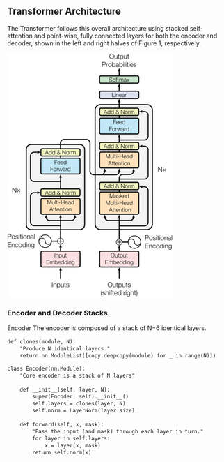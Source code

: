 ## Transformer Architecture

The Transformer follows this overall architecture using stacked self-attention and point-wise, fully connected layers for both the encoder and decoder, shown in the left and right halves of Figure 1, respectively.

<img src="../transf.png" />

### Encoder and Decoder Stacks

Encoder
The encoder is composed of a stack of N=6 identical layers.
```
def clones(module, N):
    "Produce N identical layers."
    return nn.ModuleList([copy.deepcopy(module) for _ in range(N)])
```
```
class Encoder(nn.Module):
    "Core encoder is a stack of N layers"

    def __init__(self, layer, N):
        super(Encoder, self).__init__()
        self.layers = clones(layer, N)
        self.norm = LayerNorm(layer.size)

    def forward(self, x, mask):
        "Pass the input (and mask) through each layer in turn."
        for layer in self.layers:
            x = layer(x, mask)
        return self.norm(x)
```
